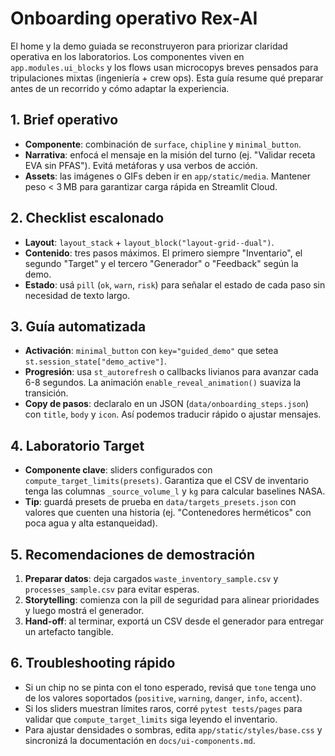 # Onboarding operativo Rex-AI

El home y la demo guiada se reconstruyeron para priorizar claridad operativa en
los laboratorios. Los componentes viven en `app.modules.ui_blocks` y los flows
usan microcopys breves pensados para tripulaciones mixtas (ingeniería + crew
ops). Esta guía resume qué preparar antes de un recorrido y cómo adaptar la
experiencia.

## 1. Brief operativo
- **Componente**: combinación de `surface`, `chipline` y `minimal_button`.
- **Narrativa**: enfocá el mensaje en la misión del turno (ej. "Validar receta
  EVA sin PFAS"). Evitá metáforas y usa verbos de acción.
- **Assets**: las imágenes o GIFs deben ir en `app/static/media`. Mantener peso
  < 3 MB para garantizar carga rápida en Streamlit Cloud.

## 2. Checklist escalonado
- **Layout**: `layout_stack` + `layout_block("layout-grid--dual")`.
- **Contenido**: tres pasos máximos. El primero siempre "Inventario", el
  segundo "Target" y el tercero "Generador" o "Feedback" según la demo.
- **Estado**: usá `pill` (`ok`, `warn`, `risk`) para señalar el estado de cada
  paso sin necesidad de texto largo.

## 3. Guía automatizada
- **Activación**: `minimal_button` con `key="guided_demo"` que setea
  `st.session_state["demo_active"]`.
- **Progresión**: usa `st_autorefresh` o callbacks livianos para avanzar cada
  6-8 segundos. La animación `enable_reveal_animation()` suaviza la transición.
- **Copy de pasos**: declaralo en un JSON (`data/onboarding_steps.json`) con
  `title`, `body` y `icon`. Así podemos traducir rápido o ajustar mensajes.

## 4. Laboratorio Target
- **Componente clave**: sliders configurados con
  `compute_target_limits(presets)`. Garantiza que el CSV de inventario tenga las
  columnas `_source_volume_l` y `kg` para calcular baselines NASA.
- **Tip**: guardá presets de prueba en `data/targets_presets.json` con valores
  que cuenten una historia (ej. "Contenedores herméticos" con poca agua y alta
  estanqueidad).

## 5. Recomendaciones de demostración
1. **Preparar datos**: deja cargados `waste_inventory_sample.csv` y
   `processes_sample.csv` para evitar esperas.
2. **Storytelling**: comienza con la pill de seguridad para alinear prioridades
   y luego mostrá el generador.
3. **Hand-off**: al terminar, exportá un CSV desde el generador para entregar un
   artefacto tangible.

## 6. Troubleshooting rápido
- Si un chip no se pinta con el tono esperado, revisá que `tone` tenga uno de
  los valores soportados (`positive`, `warning`, `danger`, `info`, `accent`).
- Si los sliders muestran límites raros, corré `pytest tests/pages` para validar
  que `compute_target_limits` siga leyendo el inventario.
- Para ajustar densidades o sombras, edita `app/static/styles/base.css` y
  sincronizá la documentación en `docs/ui-components.md`.

